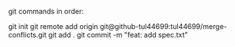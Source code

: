 git commands in order:

git init
git remote add origin git@github-tul44699:tul44699/merge-conflicts.git
git add .
git commit -m "feat: add spec.txt"
